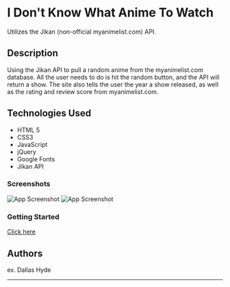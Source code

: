 # I Don't Know What Anime To Watch

Utilizes the Jikan (non-official myanimelist.com) API.

## Description

Using the Jikan API to pull a random anime from the myanimelist.com database. All the user needs to do is hit the random button, and the API will return a show. The site also tells the user the year a show released, as well as the rating and review score from myanimelist.com.

## Technologies Used

* HTML 5
* CSS3
* JavaScript
* jQuery
* Google Fonts
* Jikan API

### Screenshots

![App Screenshot](https://cdn.discordapp.com/attachments/723717749834121259/1012605605573316678/Screenshot_from_2022-08-26_02-08-20.png)
![App Screenshot](https://cdn.discordapp.com/attachments/723717749834121259/1012605605938216980/Screenshot_from_2022-08-26_02-11-02.png)


### Getting Started

[Click here](https://precious-strudel-06ba1e.netlify.app/)

## Authors

ex. Dallas Hyde 

---